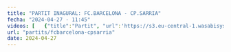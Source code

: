 ```yaml
---
title: "PARTIT INAGURAL: FC.BARCELONA - CP.SARRIA"
fecha: "2024-04-27 - 11:45"
videos: [   {"title":"Partit", "url":'https://s3.eu-central-1.wasabisys.com/cpsarria/T23-24/mic2024/mic20240427-fcbarcelona-cpsarria.mp4'}]
url: "partits/fcbarcelona-cpsarria"
date: 2024-04-27
---
```

